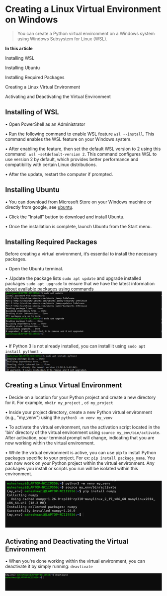 # Creating a Linux Virtual Environment on Windows
>You can create a Python virtual environment on a Windows system using Windows Subsystem for Linux (WSL).

**In this article**

Installing WSL

Installing Ubuntu 

Installing Required Packages

Creating a Linux Virtual Environment

Activating and Deactivating the Virtual Environment

## Installing of WSL
•	Open PowerShell as an Administrator

•	Run the following command to enable WSL feature `wsl --install`. This command enables the WSL feature on your Windows system.

•	After enabling the feature, then set the default WSL version to 2 using this command ``` wsl –setdefault-version 2```. This command configures WSL to use version 2 by default, which provides better performance and compatibility with certain Linux distributions.

•	After the update, restart the computer if prompted.

## Installing Ubuntu
•	You can download from Microsoft Store on your Windows machine or directly from google, see [ubuntu](https://ubuntu.com/download/desktop).

•	Click the ”Install” button to download and install Ubuntu.

•	Once the installation is complete, launch Ubuntu from the Start menu.

## Installing Required Packages

Before creating a virtual environment, it’s essential to install the necessary packages.

•	Open the Ubuntu terminal.

•	.Update the package lists `sudo apt update` and upgrade installed packages `sudo apt upgrade` to ensure that we have the latest information about available packages using commands
![alt](https://github.com/Maheshwari2121/create-virtual-environment/blob/07dc14a9e65b94c3b1c4d3da961559ff73f58c7c/Screenshot%20(35).png)

•	If Python 3 is not already installed, you can install it using `sudo apt install python3 `.
![alt](https://github.com/Maheshwari2121/create-virtual-environment/blob/07dc14a9e65b94c3b1c4d3da961559ff73f58c7c/sc5.png#creating-a-linux-virtual-environment-on-windows)

## Creating a Linux Virtual Environment

• Decide on a location for your Python project and create a new directory for it. For example, `mkdir my_project` , `cd my_project`

• Inside your project directory, create a new Python virtual environment (e.g., "my_venv") using the `python3 -m venv my_venv` 

• To activate the virtual environment, run the activation script located in the 'bin' directory of the virtual environment using `source my_env/bin/activate`. After activation, your terminal prompt will change, indicating that you are now working within the virtual environment.

• While the virtual environment is active, you can use pip to install Python packages specific to your project. For ex: `pip install package_name`. You can now work on your Python project within the virtual environment. Any packages you install or scripts you run will be isolated within this environment.

![alt](https://github.com/Maheshwari2121/create-virtual-environment/blob/8e80a58fb6899532777643eea0d5b6170c84552c/ss4.png)

## Activating and Deactivating the Virtual Environment

• When you're done working within the virtual environment, you can deactivate it by simply running: `deavtivate`

![alt](https://github.com/Maheshwari2121/create-virtual-environment/blob/07dc14a9e65b94c3b1c4d3da961559ff73f58c7c/Screenshot%20(34).png)











